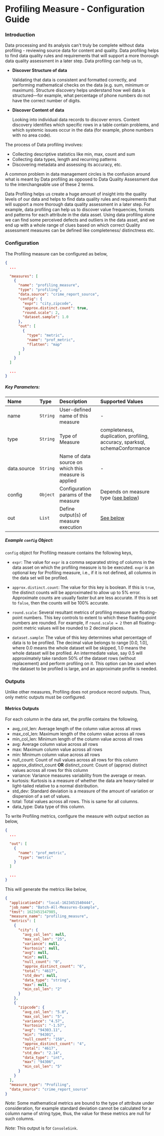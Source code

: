 <!--
Licensed to the Apache Software Foundation (ASF) under one
or more contributor license agreements.  See the NOTICE file
distributed with this work for additional information
regarding copyright ownership.  The ASF licenses this file
to you under the Apache License, Version 2.0 (the
"License"); you may not use this file except in compliance
with the License.  You may obtain a copy of the License at

  http://www.apache.org/licenses/LICENSE-2.0

Unless required by applicable law or agreed to in writing,
software distributed under the License is distributed on an
"AS IS" BASIS, WITHOUT WARRANTIES OR CONDITIONS OF ANY
KIND, either express or implied.  See the License for the
specific language governing permissions and limitations
under the License.
-->

Profiling Measure - Configuration Guide
=====================================

### Introduction

Data processing and its analysis can't truly be complete without data profiling - reviewing source data for content and
quality. Data profiling helps to find data quality rules and requirements that will support a more thorough data quality
assessment in a later step. Data profiling can help us to,

- **Discover Structure of data**

  Validating that data is consistent and formatted correctly, and performing mathematical checks on the data (e.g. sum,
  minimum or maximum). Structure discovery helps understand how well data is structured—for example, what percentage of
  phone numbers do not have the correct number of digits.

- **Discover Content of data**

  Looking into individual data records to discover errors. Content discovery identifies which specific rows in a table
  contain problems, and which systemic issues occur in the data (for example, phone numbers with no area code).

The process of Data profiling involves:

- Collecting descriptive statistics like min, max, count and sum
- Collecting data types, length and recurring patterns
- Discovering metadata and assessing its accuracy, etc.

A common problem in data management circles is the confusion around what is meant by Data profiling as opposed to Data
Quality Assessment due to the interchangeable use of these 2 terms.

Data Profiling helps us create a huge amount of insight into the quality levels of our data and helps to find data
quality rules and requirements that will support a more thorough data quality assessment in a later step. For example,
data profiling can help us to discover value frequencies, formats and patterns for each attribute in the data asset.
Using data profiling alone we can find some perceived defects and outliers in the data asset, and we end up with a whole
range of clues based on which correct Quality assessment measures can be defined like completeness/ distinctness etc.

### Configuration

The Profiling measure can be configured as below,

```json
{
  ...

  "measures": [
    {
      "name": "profiling_measure",
      "type": "profiling",
      "data.source": "crime_report_source",
      "config": {
        "expr": "city,zipcode",
        "approx.distinct.count": true,
        "round.scale": 2,
        "dataset.sample": 1.0
      },
      "out": [
        {
          "type": "metric",
          "name": "prof_metric",
          "flatten": "map"
        }
      ]
    }
  ]

  ...
}
 ```

##### Key Parameters:

| Name    | Type     | Description                            | Supported Values                                          |
|:--------|:---------|:---------------------------------------|:----------------------------------------------------------|
| name    | `String` | User-defined name of this measure      | -                                                         |
| type    | `String` | Type of Measure                        | completeness, duplication, profiling, accuracy, sparksql, schemaConformance  |
| data.source | `String` | Name of data source on which this measure is applied  | -                                      |
| config  | `Object` | Configuration params of the measure    | Depends on measure type ([see below](#example-config-object))                       |
| out     | `List  ` | Define output(s) of measure execution  | [See below](#outputs)                                               |

##### Example `config` Object:

`config` object for Profiling measure contains the following keys,

- `expr`: The value for `expr` is a comma separated string of columns in the data asset on which the profiling measure
  is to be executed. `expr` is an optional key for Profiling measure, i.e., if it is not defined, all columns in the
  data set will be profiled.

- `approx.distinct.count`: The value for this key is boolean. If this is `true`, the distinct counts will be
  approximated to allow up to 5% error. Approximate counts are usually faster but are less accurate. If this is set
  to `false`, then the counts will be 100% accurate.

- `round.scale`: Several resultant metrics of profiling measure are floating-point numbers. This key controls to extent
  to which these floating-point numbers are rounded. For example, if `round.scale = 2` then all floating-point metric
  values will be rounded to 2 decimal places.

- `dataset.sample`: The value of this key determines what percentage of data is to be profiled. The decimal value
  belongs to range [0.0, 1.0], where 0.0 means the whole dataset will be skipped, 1.0 means the whole dataset will be
  profiled. An intermediate value, say 0.5 will approximately take random 50% of the dataset rows (without replacement)
  and perform profiling on it. This option can be used when the dataset to be profiled is large, and an approximate
  profile is needed.

### Outputs

Unlike other measures, Profiling does not produce record outputs. Thus, only metric outputs must be configured.

#### Metrics Outputs

For each column in the data set, the profile contains the following,

- avg_col_len: Average length of the column value across all rows
- max_col_len: Maximum length of the column value across all rows
- min_col_len: Minimum length of the column value across all rows
- avg: Average column value across all rows
- max: Maximum column value across all rows
- min: Minimum column value across all rows
- null_count: Count of null values across all rows for this column
- approx_distinct_count **OR** distinct_count: Count of (approx) distinct values across all rows for this column
- variance: Variance measures variability from the average or mean.
- kurtosis: Kurtosis is a measure of whether the data are heavy-tailed or light-tailed relative to a normal
  distribution.
- std_dev: Standard deviation is a measure of the amount of variation or dispersion of a set of values.
- total: Total values across all rows. This is same for all columns.
- data_type: Data type of this column.

To write Profiling metrics, configure the measure with output section as below,

```json
{
  ...

  "out": [
    {
      "name": "prof_metric",
      "type": "metric"
    }
  ]

  ...
}
 ```

This will generate the metrics like below,

```json
{
  "applicationId": "local-1623451540444",
  "job_name": "Batch-All-Measures-Example",
  "tmst": 1623451547985,
  "measure_name": "profiling_measure",
  "metrics": [
    {
      "city": {
        "avg_col_len": null,
        "max_col_len": "25",
        "variance": null,
        "kurtosis": null,
        "avg": null,
        "min": null,
        "null_count": "0",
        "approx_distinct_count": "6",
        "total": "4617",
        "std_dev": null,
        "data_type": "string",
        "max": null,
        "min_col_len": "2"
      }
    },
    {
      "zipcode": {
        "avg_col_len": "5.0",
        "max_col_len": "5",
        "variance": "4.57",
        "kurtosis": "-1.57",
        "avg": "94303.11",
        "min": "94301",
        "null_count": "158",
        "approx_distinct_count": "4",
        "total": "4617",
        "std_dev": "2.14",
        "data_type": "int",
        "max": "94306",
        "min_col_len": "5"
      }
    }
  ],
  "measure_type": "Profiling",
  "data_source": "crime_report_source"
}
```

_Note:_ Some mathematical metrics are bound to the type of attribute under consideration, for example standard deviation
cannot be calculated for a column name of string type, thus, the value for these metrics are null for such columns.

_Note:_ This output is for `ConsoleSink`. 